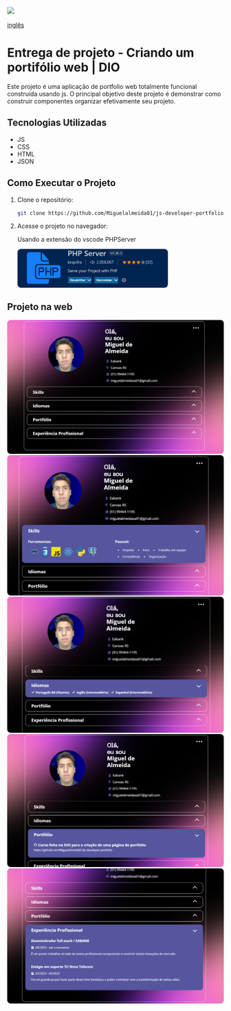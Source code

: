  <img src="assets/img/dio.svg" style="width:135px;"/>

<a href="Readme.md">inglês</a>

# Entrega de projeto - Criando um portifólio web | DIO

Este projeto é uma aplicação de portfolio web totalmente funcional construída usando js. O principal objetivo deste projeto é demonstrar como construir componentes organizar efetivamente seu projeto.

## Tecnologias Utilizadas

- JS
- CSS   
- HTML
- JSON

## Como Executar o Projeto

1. Clone o repositório:

   ```bash
   git clone https://github.com/Miguelalmeida01/js-developer-portfolio.git
   ```

2. Acesse o projeto no navegador:
   
   Usando a extensão do vscode PHPServer

   <img src="data/imgs/Captura_php.png" style="width:350px;border-radius: 8px;"/>

## Projeto na web

   <img src="data/imgs/Captura1.png" style="border-radius: 8px;"/>
   <img src="data/imgs/Captura2.png" style="border-radius: 8px;"/>
   <img src="data/imgs/Captura3.png" style="border-radius: 8px;"/>
   <img src="data/imgs/Captura4.png" style="border-radius: 8px;"/>
   <img src="data/imgs/Captura5.png" style="border-radius: 8px;"/>